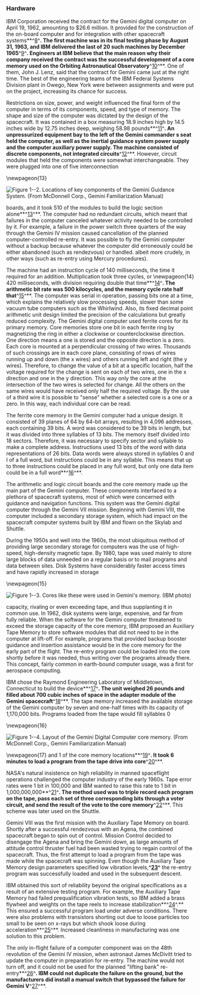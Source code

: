 ### Hardware

IBM Corporation received the contract for the Gemini digital
computer on April 19, 1962, amounting to \$26.6 million. It provided for
the construction of the on-board computer and for integration with other
spacecraft systems**^[8](Source1.html)^**. The first machine was in its
final testing phase by August 31, 1963, and IBM delivered the last of 20
such machines by December 1965**^[9](Source1.html)^**. Engineers at IBM
believe that the main reason why their company received the contract was
the successful development of a core memory used on the Orbiting
Astronautical Observatory**^[10](Source1.html)^**. One of them, John J.
Lenz, said that the contract for Gemini came just at the right time. The
best of the engineering teams of the IBM Federal Systems Division plant
in Owego, New York were between assignments and were put on the project,
increasing its chance for success.

Restrictions on size, power, and weight influenced the final form of the
computer in terms of its components, speed, and type of memory. The
shape and size of the computer was dictated by the design of the
spacecraft. It was contained in a box measuring 18.9 inches high by 14.5
inches wide by 12.75 inches deep, weighing 58.98
pounds**^[11](Source1.html)^**. An unpressurized equipment bay to the
left of the Gemini commander s seat held the computer, as well as the
inertial guidance system power supply and the computer auxiliary power
supply. The machine consisted of discrete components, not integrated
circuits**^[12](Source1.html)^**. However, circuit modules that held the
components were somewhat interchangeable. They were plugged into one of
five interconnection

\newpageon{13}

![**Figure 1--2**. Locations of key components of the Gemini Guidance System.
(From McDonnell Corp., *Gemini Familiarization Manual*)](images/p13.jpg)

boards, and it took 510 of the modules to build the logic section
alone**^[13](Source1.html)^**. The computer had no redundant circuits,
which meant that failures in the computer canceled whatever activity
needed to be controlled by it. For example, a failure in the power
switch three quarters of the way through the Gemini IV mission caused
cancellation of the planned computer-controlled re-entry. It was
possible to fly the Gemini computer without a backup because whatever
the computer did erroneously could be either abandoned (such as
rendezvous) or handled. albeit more crudely, in other ways (such as
re-entry using Mercury procedures).

The machine had an instruction cycle of 140 milliseconds, the time it
required for an addition. Multiplication took three cycles, or
\newpageon{14} 420 milliseconds, with division requiring double that
time**^[14](Source1.html)^**. The arithmetic bit rate was 500
kilocycles, and the memory cycle rate half that**^[15](Source1.html)^**.
The computer was serial in operation, passing bits one at a time, which
explains the relatively slow processing speeds, slower than some vacuum
tube computers such as the Whirlwind. Also, its fixed decimal point
arithmetic unit design limited the precision of the calculations but
greatly reduced complexity. The Gemini digital computer used ferrite
cores for its primary memory. Core memories store one bit in each
ferrite ring by magnetizing the ring in either a clockwise or
counterclockwise direction. One direction means a one is stored and the
opposite direction is a zero. Each core is mounted at a perpendicular
crossing of two wires. Thousands of such crossings are in each core
plane, consisting of rows of wires running up and down (the x wires) and
others running left and right (the y wires). Therefore, to change the
value of a bit at a specific location, half the voltage required for the
change is sent on each of two wires, one in the x direction and one in
the y direction. This way only the core at the intersection of the two
wires is selected for change. All the others on the same wires would
have received only half the required voltage. By the use of a third wire
it is possible to "sense" whether a selected core is a one or a zero. In
this way, each individual core can be read.

The ferrite core memory in the Gemini computer had a unique design. It
consisted of 39 planes of 64 by 64-bit arrays, resulting in 4,096
addresses, each containing 39 bits. A word was considered to be 39 bits
in length, but it was divided into three syllables of 13 bits. The
memory itself divided into 18 sectors. Therefore, it was necessary to
specify sector and syllable to make a complete address. Instructions
used 13 bits of the word with data representations of 26 bits. Data
words were always stored in syllables 0 and I of a full word, but
instructions could be in any syllable. This means that up to three
instructions could be placed in any full word, but only one data item
could be in a full word**^[16](Source1.html)^**.

The arithmetic and logic circuit boards and the core memory made up the
main part of the Gemini computer. These components interfaced to a
plethora of spacecraft systems, most of which were concerned with
guidance and navigation functions. This system was the Gemini digital
computer through the Gemini VII mission. Beginning with Gemini VIII, the
computer included a secondary storage system, which had impact on the
spacecraft computer systems built by IBM and flown on the Skylab and
Shuttle.

During the 1950s and well into the 1960s, the most ubiquitous method of
providing large secondary storage for computers was the use of
high-speed, high-density magnetic tape. By 1980, tape was used mainly to
store large blocks of data unneeded on a regular basis or to mail
programs and data between sites. Disk Systems have considerably faster
access times and have rapidly increased in storage

\newpageon{15}

![**Figure 1--3**. Cores like these were used in Gemini's memory. (IBM
photo)](images/p15.jpg)

capacity, rivaling or even exceeding tape, and thus supplanting it
in common use. In 1962, disk systems were large, expensive, and far from
fully reliable. When the software for the Gemini computer threatened to
exceed the storage capacity of the core memory, IBM proposed an
Auxiliary Tape Memory to store software modules that did not need to be
in the computer at lift-off. For example, programs that provided backup
booster guidance and insertion assistance would be in the core memory
for the early part of the flight. The re-entry program could be loaded
into the core shortly before it was needed, thus writing over the
programs already there. This concept, fairly common in earth-bound
computer usage, was a first for aerospace computing.

IBM chose the Raymond Engineering Laboratory of Middletown, Connecticut
to build the device**^[17](Source1.html)^**. The unit weighed 26 pounds
and filled about 700 cubic inches of space in the adapter module of the
Gemini spacecraft**^[18](Source1.html)^**. The tape memory increased the
available storage of the Gemini computer by seven and one-half times
with its capacity of 1,170,000 bits. Programs loaded from the tape
would fill syllables 0

\newpageon{16}

![**Figure 1--4**. Layout of the Gemini Digital Computer core memory. (From
McDonnell Corp., Gemini Familiarization Manual)](images/p16.jpg)

\newpageon{17} and 1 of the core memory locations**^[19](Source1.html)^**.
It took 6 minutes to load a program from the tape drive into
core**^[20](Source1.html)^**.

NASA's natural insistence on high reliability in manned spaceflight
operations challenged the computer industry of the early 1960s. Tape
error rates were 1 bit in 100,000 and IBM wanted to raise this rate to 1
bit in 1,000,000,000**^[21](Source1.html)^**. The method used was to
triple record each program on the tape, pass each set of three
corresponding bits through a voter circuit, and send the result of the
vote to the core memory**^[22](Source1.html)^**. This scheme was later
used on the Shuttle.

Gemini VIII was the first mission with the Auxiliary Tape Memory on
board. Shortly after a successful rendezvous with an Agena, the combined
spacecraft began to spin out of control. Mission Control decided to
disengage the Agena and bring the Gemini down, as large amounts of
attitude control thruster fuel had been wasted trying to regain control
of the spacecraft. Thus, the first attempt to load a program from the
tape was made while the spacecraft was spinning. Even though the
Auxiliary Tape Memory design parameters specified low vibration
levels,**^[23](Source1.html)^** the re-entry program was successfully
loaded and used in the subsequent descent.

IBM obtained this sort of reliability beyond the original specifications
as a result of an extensive testing program. For example, the Auxiliary
Tape Memory had failed prequalification vibration tests, so IBM added a
brass flywheel and weights on the tape reels to increase
stabilization**^[24](Source1.html)^.** This ensured a successful program
load under adverse conditions. There were also problems with transistors
shorting out due to loose particles too small to be seen on x-rays but
which shook loose during acceleration**^[25](Source1.html)^**. Increased
cleanliness in manufacturing was one solution to this problem.

The only in-flight failure of a computer component was on the 48th
revolution of the Gemini IV mission, when astronaut James McDivitt tried
to update the computer in preparation for re-entry. The machine would
not turn off, and it could not be used for the planned "lifting bank"
re-entry**^[26](Source1.html)^**. IBM could not duplicate the failure on
the ground, but the manufacturers did install a manual switch that
bypassed the failure for Gemini V**^[27](Source1.html)^**.
